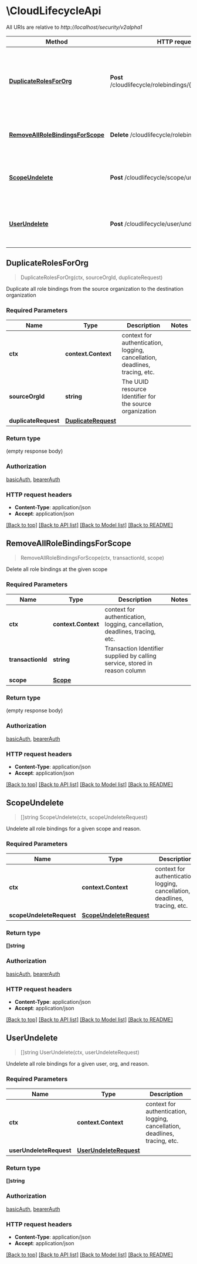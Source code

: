 # \CloudLifecycleApi

All URIs are relative to *http://localhost/security/v2alpha1*

Method | HTTP request | Description
------------- | ------------- | -------------
[**DuplicateRolesForOrg**](CloudLifecycleApi.md#DuplicateRolesForOrg) | **Post** /cloudlifecycle/rolebindings/{sourceOrgId}/copy | Duplicate all role bindings from the source organization to the destination organization
[**RemoveAllRoleBindingsForScope**](CloudLifecycleApi.md#RemoveAllRoleBindingsForScope) | **Delete** /cloudlifecycle/rolebindings | Delete all role bindings at the given scope
[**ScopeUndelete**](CloudLifecycleApi.md#ScopeUndelete) | **Post** /cloudlifecycle/scope/undelete | Undelete all role bindings for a given scope and reason.
[**UserUndelete**](CloudLifecycleApi.md#UserUndelete) | **Post** /cloudlifecycle/user/undelete | Undelete all role bindings for a given user, org, and reason.



## DuplicateRolesForOrg

> DuplicateRolesForOrg(ctx, sourceOrgId, duplicateRequest)

Duplicate all role bindings from the source organization to the destination organization

### Required Parameters


Name | Type | Description  | Notes
------------- | ------------- | ------------- | -------------
**ctx** | **context.Context** | context for authentication, logging, cancellation, deadlines, tracing, etc.
**sourceOrgId** | **string**| The UUID resource Identifier for the source organization | 
**duplicateRequest** | [**DuplicateRequest**](DuplicateRequest.md)|  | 

### Return type

 (empty response body)

### Authorization

[basicAuth](../README.md#basicAuth), [bearerAuth](../README.md#bearerAuth)

### HTTP request headers

- **Content-Type**: application/json
- **Accept**: application/json

[[Back to top]](#) [[Back to API list]](../README.md#documentation-for-api-endpoints)
[[Back to Model list]](../README.md#documentation-for-models)
[[Back to README]](../README.md)


## RemoveAllRoleBindingsForScope

> RemoveAllRoleBindingsForScope(ctx, transactionId, scope)

Delete all role bindings at the given scope

### Required Parameters


Name | Type | Description  | Notes
------------- | ------------- | ------------- | -------------
**ctx** | **context.Context** | context for authentication, logging, cancellation, deadlines, tracing, etc.
**transactionId** | **string**| Transaction Identifier supplied by calling service, stored in reason column | 
**scope** | [**Scope**](Scope.md)|  | 

### Return type

 (empty response body)

### Authorization

[basicAuth](../README.md#basicAuth), [bearerAuth](../README.md#bearerAuth)

### HTTP request headers

- **Content-Type**: application/json
- **Accept**: application/json

[[Back to top]](#) [[Back to API list]](../README.md#documentation-for-api-endpoints)
[[Back to Model list]](../README.md#documentation-for-models)
[[Back to README]](../README.md)


## ScopeUndelete

> []string ScopeUndelete(ctx, scopeUndeleteRequest)

Undelete all role bindings for a given scope and reason.

### Required Parameters


Name | Type | Description  | Notes
------------- | ------------- | ------------- | -------------
**ctx** | **context.Context** | context for authentication, logging, cancellation, deadlines, tracing, etc.
**scopeUndeleteRequest** | [**ScopeUndeleteRequest**](ScopeUndeleteRequest.md)|  | 

### Return type

**[]string**

### Authorization

[basicAuth](../README.md#basicAuth), [bearerAuth](../README.md#bearerAuth)

### HTTP request headers

- **Content-Type**: application/json
- **Accept**: application/json

[[Back to top]](#) [[Back to API list]](../README.md#documentation-for-api-endpoints)
[[Back to Model list]](../README.md#documentation-for-models)
[[Back to README]](../README.md)


## UserUndelete

> []string UserUndelete(ctx, userUndeleteRequest)

Undelete all role bindings for a given user, org, and reason.

### Required Parameters


Name | Type | Description  | Notes
------------- | ------------- | ------------- | -------------
**ctx** | **context.Context** | context for authentication, logging, cancellation, deadlines, tracing, etc.
**userUndeleteRequest** | [**UserUndeleteRequest**](UserUndeleteRequest.md)|  | 

### Return type

**[]string**

### Authorization

[basicAuth](../README.md#basicAuth), [bearerAuth](../README.md#bearerAuth)

### HTTP request headers

- **Content-Type**: application/json
- **Accept**: application/json

[[Back to top]](#) [[Back to API list]](../README.md#documentation-for-api-endpoints)
[[Back to Model list]](../README.md#documentation-for-models)
[[Back to README]](../README.md)

